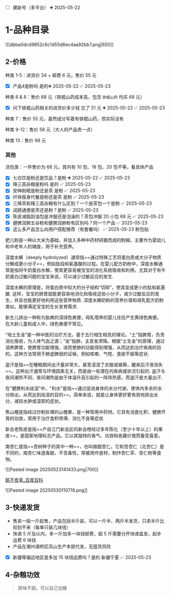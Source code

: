 
- [ ] 建新号（多平台） ➕ 2025-05-22

# 1-品种目录

![[dbba0dcd9852c6c1d55d6ec4aa92bb7.png|650]]

## 2-价格

种类 1-5：进货价 34 + 邮费 6 元，售价 55 元

- [x] 产品4是粉吗 是的➕ 2025-05-22 ✅ 2025-05-23

种类 6 & 8：售价 68 元（铁棍山药成本高，包含 `铁棍山药` 均买 68 元）

- [x] 问下铁棍山药相关的进货价多少钱 忘了  51 元 ➕ 2025-05-22 ✅ 2025-05-23

种类 7：售价 55 元，虽然成分写着有铁棍山药，但实际没有

种类 9-12：售价 58 元（大人的产品贵一点）

种类 13：售价 98 元

### 其他

汤包类：一件售价为 68 元，其内有 10 包、18 包、20 包不等，看具体产品

- [x] 七白饮是粉还是饮品？是粉 ➕ 2025-05-22 ✅ 2025-05-23
- [x] 降三高杂粮是粉吗 是的 ✅ 2025-05-23
- [x] 安神助眠是粉还是茶 是粉 ✅ 2025-05-23
- [x] 纤体瘦身代餐是粉还是茶 是粉 ✅ 2025-05-23
- [x] 三降茶和降三高杂粮有什么区别？一个是茶包一个是粉 ✅ 2025-05-23
- [x] 润肠通便是茶还是粉？是粉 ✅ 2025-05-23
- [x] 陈皮减脂刮油包是冲服还是泡澡的？茶包冲服 20 小包 68 元 ✅ 2025-05-23
- [x] 健脾润肺五谷粉和健脾润肺粉有区别吗？同一个产品 ✅ 2025-05-23
- [x] 这么多产品怎么向用户搭配推荐（有套餐吗） ✅ 2025-05-23 粉包贴

肥儿粉是一种以大米为基础，并加入多种中药材研磨而成的粉糊，主要作为婴幼儿和中老年人的辅食，用于补充营养。

深度水解（deeply hydrolyzed）通常指==通过特殊工艺将蛋白质或大分子物质分解成更小分子==，例如肽段和氨基酸的过程。在婴儿配方奶粉中，深度水解通常是指将牛奶蛋白水解，使其更容易被宝宝的消化系统吸收和利用，尤其对于有牛奶蛋白过敏问题的宝宝来说，可以减少过敏反应的发生.﻿

深度水解的原理是，将蛋白质中较大的分子结构“切碎”，使其变成更小的肽和氨基酸. 这样，宝宝的肠胃就能更容易地消化和吸收这些小分子，减少过敏反应的发生，并且也能更好地利用这些营养物质. 深度水解奶粉的营养价值和母乳配方奶粉类似，能够满足宝宝的生长发育需求.

新生儿排出一种称为胎粪的深绿色粪便，母乳喂养的婴儿往往产生黄绿色粪便。 在大龄儿童和成人中，绿色粪便不常见。

“培土生金”是一种中医的治疗方法，基于五行相生相克的理论。“土”指脾胃，负责消化吸收，为人体气血之源；“金”指肺，主宣发肃降。根据“土生金”的原理，通过调养脾胃，使脾胃功能增强，进而使肺的功能得到增强，从而达到治疗疾病的目的。这种方法常用于肺虚脾弱的证候，例如咳嗽、气短、食欲不振等症状.

盗汗是指==在睡眠期间出汗量非常大，甚至浸湿了衣服或被褥，醒来后汗液消失==。这种出汗通常与环境因素无关，而是由一些潜在的疾病或状况引起的. 盗汗与夜间潮热不同，夜间潮热是由于体温升高引起的一阵阵热感，而盗汗是大量出汗.

在"健脾利水祛湿"中，"利水"是指==通过促进身体的水分代谢，使体内多余的水分排出，从而达到祛湿的目的==。简单来说，就是让身体更好更有效地排出水分，减轻水肿或湿邪的症状。

焦山楂是指经过炒制处理的山楂果，是一种常用中药材。它具有消食化积、健脾开胃的功效，常用于治疗食积停滞、消化不良等症状.﻿

新会老陈皮是指==产自江门新会区的新会柑经过多年陈化（至少十年以上）的果皮==，是国家地理标志产品。它以其独特的香气、功效和收藏价值而备受喜爱。

南杏仁是指==杏树种子的其中一种==，也叫做甜杏仁。它和苦杏仁（北杏仁）是不同的，南杏仁味道香甜，不含毒性，常被用作食材，制作杏仁茶、杏仁粉等食物。

![[Pasted image 20250523141433.png|700]]

[鹅不食草\_百度百科](https://baike.baidu.com/item/%E9%B9%85%E4%B8%8D%E9%A3%9F%E8%8D%89/1457644)


![[Pasted image 20250530110719.png]]

## 3-快递发货

- 售卖一般一斤起售，产品包括半斤装，可以一斤半、两斤半发货，只卖半斤比较划不来（每单只装几块钱）
- 快递 5 斤及以内，多一斤加多一块钱邮费，超 5 斤需要分开快递盒发，起步运费 6 块钱
- 产品在潮州湘桥区凤山生产本部代发，无囤货风险

- [x] 新疆等偏远地区是多加 15 块钱运费吗？是的 新疆宁夏 ✅ 2025-05-23

## 4-杂粮功效

> 原味不甜，可以自己加糖